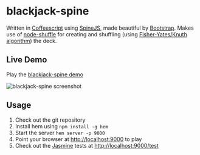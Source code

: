 blackjack-spine
===============
Written in [Coffeescript](http://coffeescript.org) using [SpineJS](http://spinejs.com), made beautiful by [Bootstrap](http://getbootstrap.com). Makes use of [node-shuffle](https://github.com/TroyGoode/node-shuffle) for creating and shuffling (using [Fisher-Yates/Knuth algorithm](http://en.wikipedia.org/wiki/Fisher%E2%80%93Yates_shuffle)) the deck.

Live Demo
---------
Play the [blackjack-spine demo](http://blackjack-spine.s3-website-us-west-1.amazonaws.com)

![blackjack-spine screenshot](http://blackjack-spine.s3-website-us-west-1.amazonaws.com/screenshot.png)

Usage
-----
1. Check out the git repository
2. Install hem using ```npm install -g hem```
3. Start the server ```hem server -p 9000```
4. Point your browser at [http://localhost:9000](http://localhost:9000) to play
5. Check out the [Jasmine](http://pivotal.github.com/jasmine) tests at [http://localhost:9000/test](http://localhost:9000/test)

